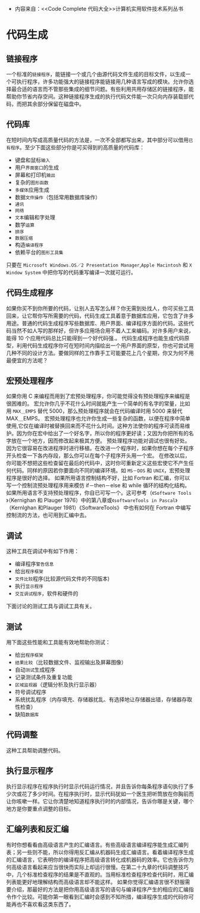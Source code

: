 * 内容来自：<<Code Complete 代码大全>>计算机实用软件技术系列丛书

# 代码生成

## 链接程序

一个标准的```链接程序```，能链接一个或几个由源代码文件生成的目标文件，以生成一个可执行程序，许多功能强大的链接程序能链接用几种语言写成的模块。允许你选择最合适的语言而不管那些集成的细节问题。有些利用共用存储区的链接程序，能帮助你节省内存空间。这种链接程序生成的执行代码文件能一次只向内存装载部代码，而把其余部分保留在磁盘中。

## 代码库

在短时间内写成高质量代码的方法是，一次不全部都写出来，其中部分可以借用```已有程序```。至少下面这些部分你是可买得到的高质量的代码库：

* 键盘和鼠标```输入```
* 用户```界面窗口```的生成
* 屏幕和打印机```输出```
* 复杂的```图形函数```
* ```多媒体```应用生成
* 数据```文件操作```（包括常用数据库操作）
* ```通讯```
* ```网络```
* ```文本```编辑和字处理
* 数学```运算```
* ```排序```
* ```数据压缩```
* 构造```编译程序```
* 依赖平台的```图形工具集```

只要在 ```Microsoft Windows.OS／2 Presentation Manager```,```Apple Macintosh``` 和 ```X Window System``` 中把你写的代码重写编译一次就可运行。

## 代码生成程序

如果你买不到你所要的代码，让别人去写怎么样？你无需到处找人，你可买些工具回来，让它帮你写所需要的代码，代码生成工具着意于数据库应用，它包含了许多用途。普通的代码生成程序写些数据库、用户界面、编译程序方面的代码。这些代码当然不如人写的那样好，但许多应用场合用不着人工来编码。对许多用户来说，能得 10 个应用代码总比只能得到一个好代码强.。
代码生成程序也能生成代码原型，利用代码生成程序你可在短时间内描绘出一个用户界面的原型，你也可尝试用几种不同的设计方法。要做同样的工作靠手工可能要花上几个星期，你又为何不用最便宜的方法呢？

## 宏预处理程序

如果你用 C 来编程而用到了宏预处理程序，你可能觉得没有预处理程序来编程是很困难的。
宏允许你几乎不花什么时间就能产生一个简单的有名字的常量，比如用 ```MAX＿EMPS``` 替代 5000，那么预处理程序就会在代码编译时用 5000 来替代 MAX＿EMPS。
宏预处理程序也允许你生成一些复杂的函数，以便在程序中简单使用,它仅在编译时被替换回来而不花什么时间。这种方法使你的程序可读而易维护。因为你在宏中给出了一个好名字，所以你的程序更好读；又因为你把所有的名字放在一个地方，因而修改起来极其方便。
预处理程序功能对调试也很有好处。因为它很容易在改进程序时进行移植。在改进一个程序时，如果你想在每个子程序开头检查一下各内存段，那么你可以在每个子程序开头用一个宏。
在修改以后，你可能不想把这些检查留在最后的代码中，这时你可重新定义这些宏使它不产生任何代码。同样的原因若你要面向不同的编译环境。如 ```MS－DOS``` 和 ```UNIX```，宏预处理程序是很好的选择。
如果所用语言控制结构不好，比如 Fortran 和汇编，你可以写一个控制流预处理程序用来模仿 if－then－else 和 while 循环的结构化结构。
如果所用语言不支持预处理程序，你自已可写一个。这可参考（```《Software Tools 》```（Kernighan 和 Plauger 1976）中的第八章或```《softwareTools in Pascal》```（Kernlghan 和Plauger 1981）《SoftwareTools》 中也有如何在 Fortran 中编写控制流的方法，也可用到汇编中去。

## 调试

这种工具在调试中有如下作用：

* 编译程序```警告信息```
* 给出```程序框架```
* ```文件比较```程序(比较源代码文件的不同版本)
* 执行```显示程序```
* ```交互调试程序```，软件和硬件的

下面讨论的测试工具与调试工具有关。

## 测试

用下面这些性能和工具能有效地帮助你测试：

* 给出```程序框架```
* ```结果比较```（比较数据文件、监视输出及屏幕图像）
* 自动```测试```生成程序
* 记录测试条件及重复功能
* ```区域监视器```（逻辑分析及执行显示器）
* 符号调试程序
* 系统扰乱程序（内存填充、存储器扰乱、有选择地让存储器出错，存储器存取性检查）
* 缺陷```数据库```

## 代码调整

这种工具帮助调整代码。

## 执行显示程序

执行显示程序在程序执行时显示代码运行情况，并且告诉你每条程序语句执行了多少次或花了多少时间。在程序执行时，显示代码犹如一个医生把听筒放在你胸前而让你咳嗽一样。它让你清楚地知道程序执行时的内部情况，告诉你哪是关键，哪个地方是你要重点调整的目标。

## 汇编列表和反汇编

有时你想看看由高级语言产生的汇编语言。有些高级语言编译程序能生成汇编列表；另一些则不能，所以你得用反汇编从机器码生成汇编语言。看着编译程序生成的汇编语言，它表明你的编译程序把高级语言转化成机器码的效率。它也告诉你为何高级语言看起来应当很快而实际上却运行很慢。在第二十九章的代码调整技巧中，几个标准检查程序的结果是不直观的。当用标准检查程序检查代码时，用汇编列表能更好地理解结构而高级语言却不能这样。
如果你觉得汇编语言很不舒服需要介绍，那最好的方法是把你用高级语言写的语句与编译程序产生的相应的汇编指令作个比较。可能你第一眼看到汇编时会感到不知所措，编译程序生成的代码你可能再也不喜欢看这类东西了。
